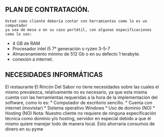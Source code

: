 ## PLAN DE CONTRATACIÓN.
    Usted como cliente debería contar con herramientas como lo es un computador
    ya sea de mesa o en su caso portátil, con algunas especificaciones como lo son:
* 4 GB de RAM
* Procesador intel i5 7° generación o ryzen 3-5-7
* Almacenamiento mínimo de 512 Gb o en su defecto 1 terabyte.
* conexión a internet.


## NECESIDADES INFORMÁTICAS
El restaurante El Rincón Del Sabor no tiene necesidades sobre las cuales el mismo prevalezca, relativamente no es necesario, ya que esta misma cuenta con las herramientas requeridas a la hora de la implementación del software, como lo es:
° Computador de escritorio sencillo.
° Cuenta con internet (movistar)
° Sistema operativo Windows
° Uso de dominio (NO)
° Hosting (NO)
Nota: Nuestro cliente no requiere de ninguna especificación técnica como dominio y/o hosting, servidor en especial debido a que él mismo quiere  manejar todo de manera local. Esto ahorraría consumos de dinero en su pyme
